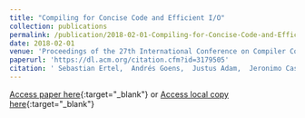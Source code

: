 ```yaml
---
title: "Compiling for Concise Code and Efficient I/O"
collection: publications
permalink: /publication/2018-02-01-Compiling-for-Concise-Code-and-Efficient-IO
date: 2018-02-01
venue: 'Proceedings of the 27th International Conference on Compiler Construction (CC 2018)'
paperurl: 'https://dl.acm.org/citation.cfm?id=3179505'
citation: ' Sebastian Ertel,  Andrés Goens,  Justus Adam,  Jeronimo Castrillon, &quot;Compiling for Concise Code and Efficient I/O.&quot; Proceedings of the 27th International Conference on Compiler Construction (CC 2018), 2018.'
---
```

[Access paper here](https://dl.acm.org/citation.cfm?id=3179505){:target="_blank"}
or [Access local copy here](https://sertel.github.io/files/yauhau_cc_2018.pdf){:target="_blank"}
